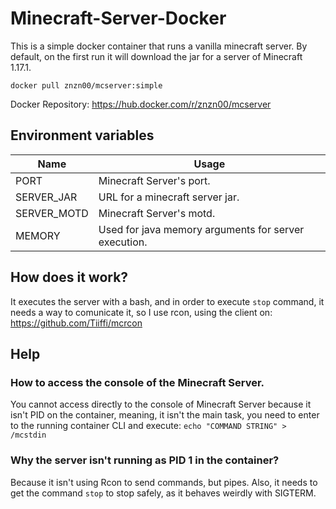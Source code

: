 # Minecraft-Server-Docker
This is a simple docker container that runs a vanilla minecraft server. By default, on the first run it will download the jar for a server of Minecraft 1.17.1.
```docker
docker pull znzn00/mcserver:simple
```
Docker Repository: https://hub.docker.com/r/znzn00/mcserver
<!--Github Repository: https://github.com/znzn00/Minecraft-Server-Docker -->
## Environment variables
| **Name**  | **Usage** |
| ------------- | ------------- |
| PORT  | Minecraft Server's port. |
| SERVER_JAR | URL for a minecraft server jar. |
| SERVER_MOTD | Minecraft Server's motd. |
| MEMORY | Used for java memory arguments for server execution. |
## How does it work?
It executes the server with a bash, and in order to execute `stop` command, it needs a way to comunicate it, so I use rcon, using the client on: https://github.com/Tiiffi/mcrcon
## Help

### How to access the console of the Minecraft Server.
You cannot access directly to the console of Minecraft Server because it isn't PID on the container, meaning, it isn't the main task, you need to enter to the running container CLI and execute: `echo "COMMAND STRING" > /mcstdin`

### Why the server isn't running as PID 1 in the container?
Because it isn't using Rcon to send commands, but pipes. Also, it needs to get the command `stop` to stop safely, as it behaves weirdly with SIGTERM.
